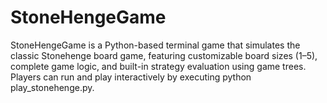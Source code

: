# StoneHengeGame
StoneHengeGame is a Python-based terminal game that simulates the classic Stonehenge board game, featuring customizable board sizes (1–5), complete game logic, and built-in strategy evaluation using game trees. Players can run and play interactively by executing python play_stonehenge.py.
